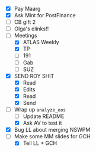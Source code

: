 - [x] Pay Maarg
- [x] Ask Mint for PostFinance
- [ ] CB gift 2
- [ ] Olga's elinks!!
- [ ] Meetings
  - [x] ATLAS Weekly
  - [x] TP
  - [ ] 191
  - [ ] Gab
  - [ ] SUZ
- [x] SEND ROY SHIT
  - [x] Read
  - [x] Edits
  - [x] Read
  - [x] Send
- [ ] Wrap up `analyze_eos`
  - [ ] Update README
  - [x] Ask AV to test it
- [x] Bug LL about merging NSWPM
- [ ] Make some MM slides for GCH
  - [x] Tell LL + GCH
